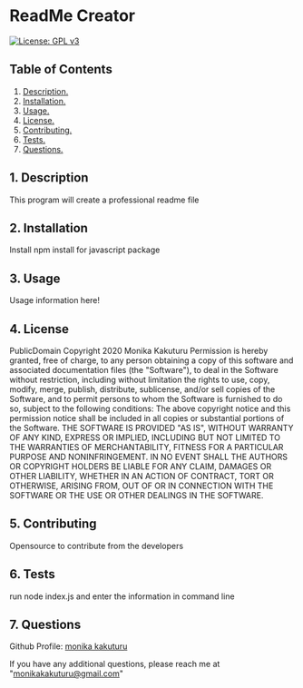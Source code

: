 # ReadMe Creator
  [![License: GPL v3](https://img.shields.io/badge/License-GPLv3-blue.svg)](https://www.gnu.org/licenses/gpl-3.0)
  ## Table of Contents
  1. [ Description. ](#desc)
  2. [ Installation. ](#instal)
  3. [ Usage. ](#usage)
  4. [ License. ](#license)
  5. [ Contributing. ](#contrib)
  6. [ Tests. ](#tests)
  7. [ Questions. ](#ques)

<a name="desc"></a>
## 1. Description

This program will create a professional readme file

<a name="instal"></a>
## 2. Installation

Install npm install for javascript package

<a name="usage"></a>
## 3. Usage

Usage information here!

<a name="license"></a>
## 4. License

PublicDomain
Copyright 2020 Monika Kakuturu
Permission is hereby granted, free of charge, to any person obtaining a copy of this software and associated documentation files (the "Software"), to deal in the Software without restriction, including without limitation the rights to use, copy, modify, merge, publish, distribute, sublicense, and/or sell copies of the Software, and to permit persons to whom the Software is furnished to do so, subject to the following conditions:
The above copyright notice and this permission notice shall be included in all copies or substantial portions of the Software.
THE SOFTWARE IS PROVIDED "AS IS", WITHOUT WARRANTY OF ANY KIND, EXPRESS OR IMPLIED, INCLUDING BUT NOT LIMITED TO THE WARRANTIES OF MERCHANTABILITY, FITNESS FOR A PARTICULAR PURPOSE AND NONINFRINGEMENT. IN NO EVENT SHALL THE AUTHORS OR COPYRIGHT HOLDERS BE LIABLE FOR ANY CLAIM, DAMAGES OR OTHER LIABILITY, WHETHER IN AN ACTION OF CONTRACT, TORT OR OTHERWISE, ARISING FROM, OUT OF OR IN CONNECTION WITH THE SOFTWARE OR THE USE OR OTHER DEALINGS IN THE SOFTWARE.

<a name="contrib"></a>
## 5. Contributing

Opensource to contribute from the developers

<a name="tests"></a>
## 6. Tests

run node index.js and enter the information in command line

<a name="ques"></a>
## 7. Questions

Github Profile: [monika kakuturu](github.com/monikakakuturu)

If you have any additional questions, please reach me at "monikakakuturu@gmail.com"
